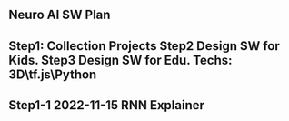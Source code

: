 ## Neuro AI SW Plan

 Step1: Collection Projects
 Step2 Design SW for Kids.
 Step3 Design SW for Edu.
 Techs: 3D\tf.js\Python
---
##  Step1-1 2022-11-15  RNN Explainer

